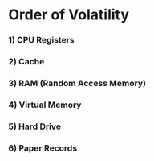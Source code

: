 # Order of Volatility

### 1) CPU Registers

### 2) Cache

### 3) RAM (Random Access Memory)

### 4) Virtual Memory

### 5) Hard Drive

### 6) Paper Records
